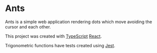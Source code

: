 # Ants

Ants is a simple web application rendering dots which move avoiding the cursor and each other.

This project was created with [TypeScript](https://www.typescriptlang.org) [React](https://reactjs.org).

Trigonometric functions have tests created using [Jest](https://jestjs.io).
